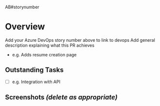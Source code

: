 AB#storynumber

# Overview

Add your Azure DevOps story number above to link to devops
Add general description explaining what this PR achieves

- e.g. Adds resume creation page

## Outstanding Tasks

- [ ] e.g. Integration with API

## Screenshots _(delete as appropriate)_
